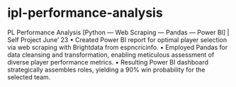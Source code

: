 # ipl-performance-analysis
PL Performance Analysis [Python — Web Scraping — Pandas — Power BI] | Self Project June’ 23
• Created Power BI report for optimal player selection via web scraping with Brightdata from espncricinfo.
• Employed Pandas for data cleansing and transformation, enabling meticulous assessment of diverse player performance metrics.
• Resulting Power BI dashboard strategically assembles roles, yielding a 90% win probability for the selected team.
